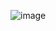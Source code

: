 ![image](https://github.com/QuocHuy78035/Instagram/assets/125951220/c842df61-9a2f-45c4-a7f9-2ed660834e1a)
